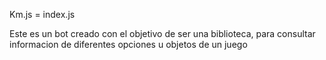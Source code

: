 Km.js = index.js

Este es un bot creado con el objetivo de ser una biblioteca, para consultar informacion de diferentes opciones u objetos de un juego

  
